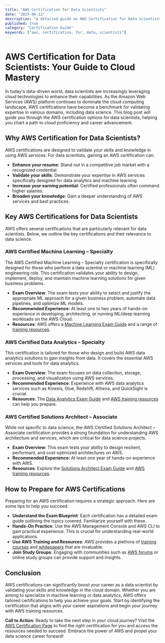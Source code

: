 ```yaml
---
title: "AWS Certification for Data Scientists"
date: "2025-06-12"
description: "A detailed guide on AWS Certification for Data Scientists"
published: true
category: "Certification Guide"
keywords: ["aws, certification, for, data, scientists"]
---
```


# AWS Certification for Data Scientists: Your Guide to Cloud Mastery

In today's data-driven world, data scientists are increasingly leveraging cloud technologies to enhance their capabilities. As the Amazon Web Services (AWS) platform continues to dominate the cloud computing landscape, AWS certifications have become a benchmark for validating expertise in various domains, including data science. This blog post will guide you through the AWS certification options for data scientists, helping you chart a path to cloud proficiency and career advancement.

## Why AWS Certification for Data Scientists?

AWS certifications are designed to validate your skills and knowledge in using AWS services. For data scientists, gaining an AWS certification can:

- **Enhance your resume**: Stand out in a competitive job market with a recognized credential.
- **Validate your skills**: Demonstrate your expertise in AWS services specifically designed for data analytics and machine learning.
- **Increase your earning potential**: Certified professionals often command higher salaries.
- **Broaden your knowledge**: Gain a deeper understanding of AWS services and best practices.

## Key AWS Certifications for Data Scientists

AWS offers several certifications that are particularly relevant for data scientists. Below, we outline the key certifications and their relevance to data science.

### AWS Certified Machine Learning – Specialty

The AWS Certified Machine Learning – Specialty certification is specifically designed for those who perform a data scientist or machine learning (ML) engineering role. This certification validates your ability to design, implement, deploy, and maintain machine learning solutions for given business problems.

- **Exam Overview**: The exam tests your ability to select and justify the appropriate ML approach for a given business problem, automate data pipelines, and optimize ML models.
- **Recommended Experience**: At least one to two years of hands-on experience in developing, architecting, or running ML/deep learning workloads on the AWS Cloud.
- **Resources**: AWS offers a [Machine Learning Exam Guide](https://aws.amazon.com/certification/certified-machine-learning-specialty/) and a range of [training resources](https://aws.amazon.com/training/learning-paths/machine-learning/).

### AWS Certified Data Analytics – Specialty

This certification is tailored for those who design and build AWS data analytics solutions to gain insights from data. It covers the essential AWS services and tools for data analytics.

- **Exam Overview**: The exam focuses on data collection, storage, processing, and visualization using AWS services.
- **Recommended Experience**: Experience with AWS data analytics services such as Kinesis, Glue, Redshift, Athena, and QuickSight is crucial.
- **Resources**: The [Data Analytics Exam Guide](https://aws.amazon.com/certification/certified-data-analytics-specialty/) and [AWS training resources](https://aws.amazon.com/training/learning-paths/analytics/) can help you prepare.

### AWS Certified Solutions Architect – Associate

While not specific to data science, the AWS Certified Solutions Architect – Associate certification provides a strong foundation for understanding AWS architecture and services, which are critical for data science projects.

- **Exam Overview**: This exam tests your ability to design resilient, performant, and cost-optimized architectures on AWS.
- **Recommended Experience**: At least one year of hands-on experience with AWS.
- **Resources**: Explore the [Solutions Architect Exam Guide](https://aws.amazon.com/certification/certified-solutions-architect-associate/) and [AWS training resources](https://aws.amazon.com/training/architect/).

## How to Prepare for AWS Certifications

Preparing for an AWS certification requires a strategic approach. Here are some tips to help you succeed:

- **Understand the Exam Blueprint**: Each certification has a detailed exam guide outlining the topics covered. Familiarize yourself with these.
- **Hands-On Practice**: Use the AWS Management Console and AWS CLI to gain practical experience. This is crucial for understanding real-world applications.
- **Use AWS Training and Resources**: AWS provides a plethora of [training courses](https://aws.amazon.com/training/) and [whitepapers](https://aws.amazon.com/whitepapers/) that are invaluable.
- **Join Study Groups**: Engaging with communities such as [AWS forums](https://forums.aws.amazon.com/) or online study groups can provide support and insights.

## Conclusion

AWS certifications can significantly boost your career as a data scientist by validating your skills and knowledge in the cloud domain. Whether you are aiming to specialize in machine learning or data analytics, AWS offers tailored certifications to help you achieve your goals. Start by identifying the certification that aligns with your career aspirations and begin your journey with AWS training resources.

**Call to Action**: Ready to take the next step in your cloud journey? Visit the [AWS Certification Page](https://aws.amazon.com/certification/) to find the right certification for you and access the resources needed to succeed. Embrace the power of AWS and propel your data science career forward!